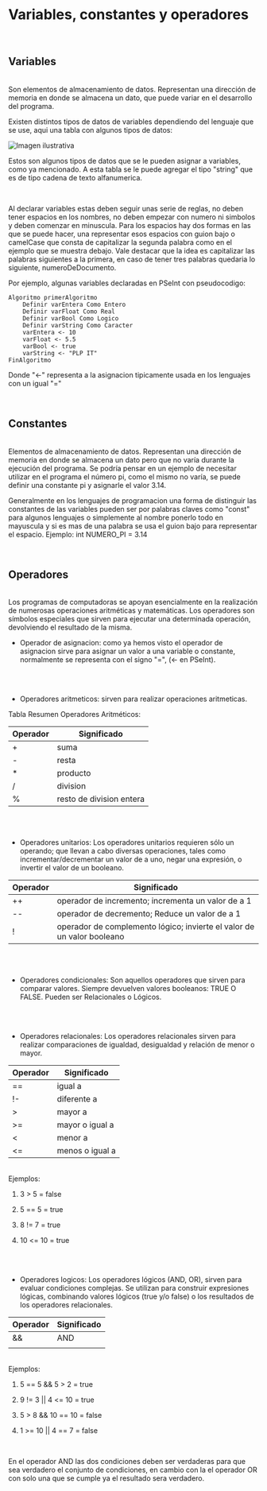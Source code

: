 # Variables, constantes y operadores
<br/>


## **Variables**
<br/>
Son  elementos  de  almacenamiento  de  datos.  Representan  una  dirección  de  memoria  en  donde  se almacena un dato, que puede variar en el desarrollo del programa.

Existen distintos tipos de datos de variables dependiendo del lenguaje que se use, aqui una tabla con algunos tipos de datos:

![Imagen ilustrativa](https://2.bp.blogspot.com/-dHKVEs7IQwI/U-WG2Eq1jQI/AAAAAAAAAKw/4FBA6CN89wQ/s1600/28Wp8WXd.png)

Estos son algunos tipos de datos que se le pueden asignar a variables, como ya mencionado. A esta tabla se le puede agregar el tipo "string" que es de tipo cadena de texto alfanumerica.

<br/>

Al declarar variables estas deben seguir unas serie de reglas, no deben tener espacios en los nombres, no deben empezar con numero ni simbolos y deben comenzar en minuscula. Para los espacios hay dos formas en las que se puede hacer, una representar esos espacios con guion bajo o camelCase que consta de capitalizar la segunda palabra como en el ejemplo que se muestra debajo. Vale destacar que la idea es capitalizar las palabras siguientes a la primera, en caso de tener tres palabras quedaria lo siguiente, numeroDeDocumento.

Por ejemplo, algunas variables declaradas en PSeInt con pseudocodigo:

```
Algoritmo primerAlgoritmo
	Definir varEntera Como Entero
	Definir varFloat Como Real
	Definir varBool Como Logico
	Definir varString Como Caracter
	varEntera <- 10
	varFloat <- 5.5
	varBool <- true
	varString <- "PLP IT"
FinAlgoritmo
```

Donde "<-" representa a la asignacion tipicamente usada en los lenguajes con un igual "="

<br/>


## **Constantes**
<br/>
Elementos de almacenamiento de datos. Representan una dirección de memoria en donde se almacena un dato pero que no varía durante la ejecución del programa. Se podría pensar en un ejemplo de necesitar utilizar  en  el  programa  el  número  pi,  como  el  mismo  no  varía,  se  puede  definir  una  constante  pi  y asignarle el valor 3.14. 

Generalmente en los lenguajes de programacion una forma de distinguir las constantes de las variables pueden ser por palabras claves como "const" para algunos lenguajes o simplemente al nombre ponerlo todo en mayuscula y si es mas de una palabra se usa el guion bajo para representar el espacio. Ejemplo: int NUMERO_PI = 3.14

<br/>

## **Operadores**
<br/>
Los programas de computadoras se apoyan esencialmente en la realización de numerosas operaciones aritméticas y matemáticas. Los operadores son símbolos especiales que sirven para ejecutar una determinada operación, devolviendo el resultado de la misma.

* Operador de asignacion: como ya hemos visto el operador de asignacion sirve para asignar un valor a una variable o constante, normalmente se representa con el signo "=",  (<- en PSeInt).
<br/>
<br/>

* Operadores aritmeticos: sirven para realizar operaciones aritmeticas.

Tabla Resumen Operadores Aritméticos:

| Operador | Significado |
|----------|-------------|
|    +     | suma        |
|    -     | resta       |
|    *     | producto    |
|    /     | division    |
|    %     | resto de division entera      |

<br/>
<br/>

* Operadores unitarios: Los operadores unitarios requieren sólo un operando; que llevan a cabo diversas operaciones, tales como incrementar/decrementar un valor de a uno, negar una expresión, o invertir el valor de un booleano. 


| Operador | Significado |
|----------|-------------|
|    ++     | operador  de  incremento;  incrementa  un valor de a 1        |
|    --    | operador   de   decremento;   Reduce   un valor de a 1       |
|    !    | operador     de     complemento     lógico; invierte el valor de un valor booleano    |

<br/>
<br/>

* Operadores condicionales: Son  aquellos  operadores  que  sirven  para  comparar  valores.  Siempre  devuelven  valores  booleanos: TRUE O FALSE. Pueden ser Relacionales o Lógicos.

<br/>
<br/>

* Operadores relacionales: Los operadores relacionales sirven para realizar comparaciones de igualdad, desigualdad y relación de menor o mayor. 

| Operador | Significado |
|----------|-------------|
|    ==     | igual a        |
|    !-    | diferente a      |
|    >   | mayor a    |
|    >=   | mayor o igual a    |
|    <   | menor a    |
|    <=   | menos o igual a    |

<br/>
Ejemplos: 

1. 3 > 5 = false

2. 5 == 5 = true

3. 8 != 7 = true

4. 10 <= 10 = true

<br/>
<br/>

* Operadores logicos: Los operadores lógicos (AND, OR), sirven para evaluar condiciones complejas. Se utilizan para construir  expresiones  lógicas,  combinando  valores  lógicos  (true  y/o  false)  o  los  resultados  de  los operadores relacionales.

| Operador | Significado |
|----------|-------------|
|    &&     | AND        |
|    ||    | OR      |

<br/>
Ejemplos:

1. 5 == 5 && 5 > 2 = true

2. 9 != 3 || 4 <= 10 = true

3. 5 > 8 && 10 == 10 = false

4. 1 >= 10 || 4 == 7 = false

<br/>

En el operador AND las dos condiciones deben ser verdaderas para que sea verdadero el conjunto de condiciones, en cambio con la el operador OR con solo una que se cumple ya el resultado sera verdadero.